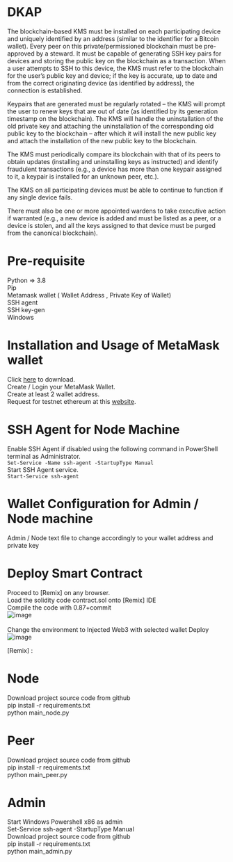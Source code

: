 # DKAP

The blockchain-based KMS must be installed on each participating device and uniquely identified by an address (similar to the identifier for a Bitcoin wallet). Every peer on this private/permissioned blockchain must be pre-approved by a steward. It must be capable of generating SSH key pairs for devices and storing the public key on the blockchain as a transaction. When a user attempts to SSH to this device, the KMS must refer to the blockchain for the user’s public key and device; if the key is accurate, up to date and from the correct originating device (as identified by address), the connection is established.

Keypairs that are generated must be regularly rotated – the KMS will prompt the user to renew keys that are out of date (as identified by its generation timestamp on the blockchain). The KMS will handle the uninstallation of the old private key and attaching the uninstallation of the corresponding old public key to the blockchain – after which it will install the new public key and attach the installation of the new public key to the blockchain.

The KMS must periodically compare its blockchain with that of its peers to obtain updates (installing and uninstalling keys as instructed) and identify fraudulent transactions (e.g., a device has more than one keypair assigned to it, a keypair is installed for an unknown peer, etc.).

The KMS on all participating devices must be able to continue to function if any single device fails.

There must also be one or more appointed wardens to take executive action if warranted (e.g., a new device is added and must be listed as a peer, or a device is stolen, and all the keys assigned to that device must be purged from the canonical blockchain).

# Pre-requisite

Python => 3.8 <br/>
Pip <br/>
Metamask wallet ( Wallet Address , Private Key of Wallet) <br/>
SSH agent <br/>
SSH key-gen <br/>
Windows <br/>

# Installation and Usage of MetaMask wallet
Click [here] to download. <br/>
Create / Login your MetaMask Wallet. <br/>
Create at least 2 wallet address. <br/>
Request for testnet ethereum at this [website]. <br/>

[here]: https://metamask.io/download/
[website]: https://rinkebyfaucet.com/

# SSH Agent for Node Machine
Enable SSH Agent if disabled using the following command in PowerShell terminal as Administrator. <br/>
```Set-Service -Name ssh-agent -StartupType Manual``` <br/>
Start SSH Agent service. <br/>
```Start-Service ssh-agent``` <br/>

# Wallet Configuration for Admin / Node machine
Admin / Node text file to change accordingly to your wallet address and private key <br/>


# Deploy Smart Contract
Proceed to [Remix] on any browser. <br/>
Load the solidity code contract.sol onto [Remix] IDE <br/>
Compile the code with 0.87+commit <br/>
![image](https://user-images.githubusercontent.com/72211145/161832689-a32523e1-f004-4196-b487-6f6b7c879a39.png) <br/>
<br/>
Change the environment to Injected Web3 with selected wallet
Deploy
![image](https://user-images.githubusercontent.com/72211145/161832915-7d95b5e4-f012-471d-ae14-0f11793344a7.png)



[Remix] : 

# Node

Download project source code from github <br/>
pip install -r requirements.txt <br/>
python main_node.py <br/>

# Peer

Download project source code from github <br/>
pip install -r requirements.txt <br/>
python main_peer.py <br/>

# Admin

Start Windows Powershell x86 as admin <br/>
Set-Service ssh-agent -StartupType Manual <br/>
Download project source code from github <br/>
pip install -r requirements.txt <br/>
python main_admin.py <br/>
